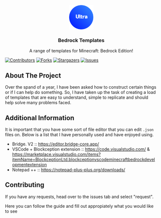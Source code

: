 <!-- PROJECT LOGO -->
<br />
<p align="center">
  <a href="https://github.com/Ultr4Anubis/Bedrock-Templates/">
    <img src="images/ultra.png" alt="Logo" width="80" height="80">
  </a>

  <h3 align="center">Bedrock Templates</h3>

  <p align="center">
    A range of templates for Minecraft: Bedrock Edition! 
    <br />
  </p>
</p align="center">

  [![Contributors][contributors-shield]][contributors-url]
  [![Forks][forks-shield]][forks-url]
  [![Stargazers][stars-shield]][stars-url]
  [![Issues][issues-shield]][issues-url]



<!-- ABOUT THE PROJECT -->
## About The Project

Over the spand of a year, I have been asked how to construct certain things or if I can help do something. So, I have taken up the task of creating a load of templates that are easy to understand, simple to replicate and should help solve many problems faced.

<!-- ADDITIONAL INFORMATION -->
## Additional Information

It is important that you have some sort of file editor that you can edit `.json` files on. Below is a list that I have personally used and have enjoyed using.

- Bridge. V2 :: https://editor.bridge-core.app/
- VSCode + Blockception extension :: https://code.visualstudio.com/ & https://marketplace.visualstudio.com/items?itemName=BlockceptionLtd.blockceptionvscodeminecraftbedrockdevelopmentextension
- Notepad ++ :: https://notepad-plus-plus.org/downloads/

<!-- CONTRIBUTING -->
## Contributing
If you have any requests, head over to the issues tab and select "request".

Here you can follow the guide and fill out appropiately what you would like to see

<!-- MARKDOWN LINKS & IMAGES -->
<!-- https://www.markdownguide.org/basic-syntax/#reference-style-links -->
[contributors-shield]: https://img.shields.io/github/contributors/Ultr4Anubis/Bedrock-Templates.svg?style=for-the-badge
[contributors-url]: https://github.com/Ultr4Anubis/Bedrock-Templates/graphs/contributors
[forks-shield]: https://img.shields.io/github/forks/Ultr4Anubis/Bedrock-Templates.svg?style=for-the-badge
[forks-url]: https://github.com/Ultr4Anubis/Bedrock-Templates/network/members
[stars-shield]: https://img.shields.io/github/stars/Ultr4Anubis/Bedrock-Templates.svg?style=for-the-badge
[stars-url]: https://github.com/Ultr4Anubis/Bedrock-Templates/stargazers
[issues-shield]: https://img.shields.io/github/issues/Ultr4Anubis/Bedrock-Templates.svg?style=for-the-badge
[issues-url]: https://github.com/Ultr4Anubis/Bedrock-Templates/issues

